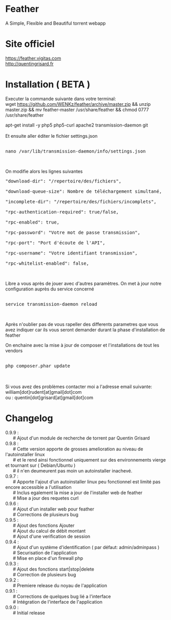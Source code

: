 Feather
========================

A Simple, Flexible and Beautiful torrent webapp

Site officiel
========================
https://feather.vigitas.com<br/>
http://quentingrisard.fr

Installation ( BETA )
========================

Executer la commande suivante dans votre terminal:<br>
wget https://github.com/WENKz/feather/archive/master.zip && unzip master.zip && mv feather-master /usr/share/feather && chmod 0777 /usr/share/feather

apt-get install -y php5 php5-curl apache2 transmission-daemon git<br/><br/>
Et ensuite aller éditer le fichier settings.json<br/><br/>
<pre>
nano /var/lib/transmission-daemon/info/settings.json<br/><br/>
</pre>
On modifie alors les lignes suivantes
<pre>
"download-dir": "/repertoire/des/fichiers",<br/>
"download-queue-size": Nombre de téléchargement simultané,<br/>
"incomplete-dir": "/repertoire/des/fichiers/incomplets",<br/>
"rpc-authentication-required": true/false,<br/>
"rpc-enabled": true,<br/>
"rpc-password": "Votre mot de passe transmission",<br/>
"rpc-port": "Port d'écoute de l'API",<br/>
"rpc-username": "Votre identifiant transmission",<br/>
"rpc-whitelist-enabled": false,<br/><br/>
</pre>
Libre a vous après de jouer avec d'autres paramètres. On met à jour notre configuration auprès du service concerné<br/><br/>
<pre>
service transmission-daemon reload<br/><br/>
</pre>
Après n'oublier pas de vous rapeller des differents parametres que vous avez indiquer car ils vous seront demander durant la phase d'installation de feather<br/>

On enchaine avec la mise à jour de composer et l'installations de tout les vendors<br/><br/>
<pre>
php composer.phar update
</pre>
<br/><br/>
Si vous avez des problèmes contacter moi a l'adresse email suivante: william[dot]rudent[at]gmail[dot]com <br/>ou : quentin[dot]grisard[at]gmail[dot]com

Changelog
========================
0.9.9 : <br/>
&nbsp;&nbsp;&nbsp;&nbsp;&nbsp;&nbsp;# Ajout d'un module de recherche de torrent par Quentin Grisard<br/>
0.9.8 :<br/>
&nbsp;&nbsp;&nbsp;&nbsp;&nbsp;&nbsp;# Cette version apporte de grosses amelioration au niveau de l'autoinstaller linux<br/>
&nbsp;&nbsp;&nbsp;&nbsp;&nbsp;&nbsp;# et le rend ainsi fonctionnel uniquement sur des environnements vierge et tournant sur ( Debian/Ubuntu )<br/>
&nbsp;&nbsp;&nbsp;&nbsp;&nbsp;&nbsp;# il n'en  deumeurent pas moin un autoinstaller inachevé.<br/>
0.9.7 :<br/>
&nbsp;&nbsp;&nbsp;&nbsp;&nbsp;&nbsp;# Apporte l'ajout d'un autoinstaller linux peu fonctionnel est limité pas encore accessible a l'utilisation<br/>
&nbsp;&nbsp;&nbsp;&nbsp;&nbsp;&nbsp;# Inclus egalement la mise a jour de l'installer web de feather<br/>
&nbsp;&nbsp;&nbsp;&nbsp;&nbsp;&nbsp;# Mise a jour des requetes curl<br/>
0.9.6 :<br/>
&nbsp;&nbsp;&nbsp;&nbsp;&nbsp;&nbsp;# Ajout d'un installer web pour feather<br/>
&nbsp;&nbsp;&nbsp;&nbsp;&nbsp;&nbsp;# Corrections de plusieurs bug<br/>
0.9.5 :<br/>
&nbsp;&nbsp;&nbsp;&nbsp;&nbsp;&nbsp;# Ajout des fonctions Ajouter<br/>
&nbsp;&nbsp;&nbsp;&nbsp;&nbsp;&nbsp;# Ajout du calcul de débit montant<br/>
&nbsp;&nbsp;&nbsp;&nbsp;&nbsp;&nbsp;# Ajout d'une verification de session<br/>
0.9.4 :<br/>
&nbsp;&nbsp;&nbsp;&nbsp;&nbsp;&nbsp;# Ajout d'un système d'identification ( par défaut: admin/adminpass )<br/>
&nbsp;&nbsp;&nbsp;&nbsp;&nbsp;&nbsp;# Securisation de l'application<br/>
&nbsp;&nbsp;&nbsp;&nbsp;&nbsp;&nbsp;# Mise en place d'un firewall php<br/>
0.9.3 :<br/>
&nbsp;&nbsp;&nbsp;&nbsp;&nbsp;&nbsp;# Ajout des fonctions start|stop|delete<br/>
&nbsp;&nbsp;&nbsp;&nbsp;&nbsp;&nbsp;# Correction de plusieurs bug<br/>
0.9.2 :<br/>
&nbsp;&nbsp;&nbsp;&nbsp;&nbsp;&nbsp;# Premiere release du noyau de l'application<br/>
0.9.1 :<br/>
&nbsp;&nbsp;&nbsp;&nbsp;&nbsp;&nbsp;# Corrections de quelques bug lié a l'interface<br/>
&nbsp;&nbsp;&nbsp;&nbsp;&nbsp;&nbsp;# Intégration de l'interface de l'application<br/>
0.9.0 :<br/>
&nbsp;&nbsp;&nbsp;&nbsp;&nbsp;&nbsp;# Initial release<br/>